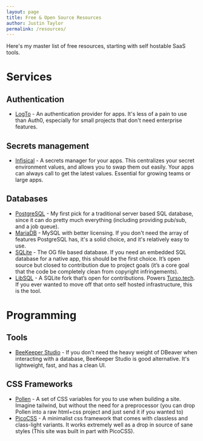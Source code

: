 ```yaml
---
layout: page
title: Free & Open Source Resources
author: Justin Taylor
permalink: /resources/
---
```


Here's my master list of free resources, starting with self hostable SaaS tools.

# Services

## Authentication

- [LogTo](https://logto.io) - An authentication provider for apps. It's less of a pain to use than Auth0, especially for small projects that don't need enterprise features.

## Secrets management

- [Infisical](https://infisical.com) - A secrets manager for your apps. This centralizes your secret environment values, and allows you to swap them out easily. Your apps can always call to get the latest values. Essential for growing teams or large apps.

## Databases

- [PostgreSQL](https://www.postgresql.org/) - My first pick for a traditional server based SQL database, since it can do pretty much everything (including providing pub/sub, and a job queue).
- [MariaDB](http://mariadb.com) - MySQL with better licensing. If you don't need the array of features PostgreSQL has, it's a solid choice, and it's relatively easy to use.
- [SQLite](https://www.sqlite.org) - The OG file based database. If you need an embedded SQL database for a native app, this should be the first choice. It’s open source but closed to contribution due to project goals (it’s a core goal that the code be completely clean from copyright infringements).
- [LibSQL](https://github.com/tursodatabase/libsql) - A SQLite fork that’s open for contributions. Powers [Turso.tech](https://turso.tech). If you ever wanted to move off that onto self hosted infrastructure, this is the tool.

# Programming

## Tools

- [BeeKeeper Studio](https://www.beekeeperstudio.io/get-community) - If you don't need the heavy weight of DBeaver when interacting with a database, BeeKeeper Studio is good alternative. It's lightweight, fast, and has a clean UI.

## CSS Frameworks

- [Pollen](https://www.pollen.style) - A set of CSS variables for you to use when building a site. Imagine tailwind, but without the need for a preprocessor (you can drop Pollen into a raw html+css project and just send it if you wanted to)
- [PicoCSS](https://picocss.com) - A minimalist css framework that comes with classless and class-light variants. It works extremely well as a drop in source of sane styles (This site was built in part with PicoCSS).

